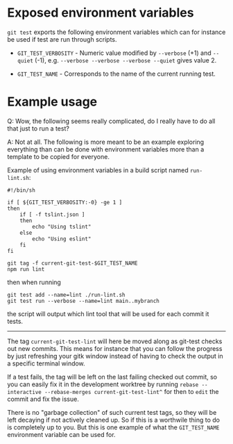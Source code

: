 # Exposed environment variables

`git test` exports the following environment variables which can for instance
be used if test are run through scripts.

* `GIT_TEST_VERBOSITY` - Numeric value modified by `--verbose` (+1) and
  `--quiet` (-1), e.g. `--verbose --verbose --verbose --quiet` gives value 2.

* `GIT_TEST_NAME` - Corresponds to the name of the current running test.

# Example usage

Q: Wow, the following seems really complicated, do I really have to do all that
just to run a test?

A: Not at all. The following is more meant to be an example exploring
everything than can be done with environment variables more than a template
to be copied for everyone.

Example of using environment variables in a build script named `run-lint.sh`:

```shell
#!/bin/sh

if [ ${GIT_TEST_VERBOSITY:-0} -ge 1 ]
then
    if [ -f tslint.json ]
    then
        echo "Using tslint"
    else
        echo "Using eslint"
    fi
fi

git tag -f current-git-test-$GIT_TEST_NAME
npm run lint
```

then when running

```shell
git test add --name=lint ./run-lint.sh
git test run --verbose --name=lint main..mybranch
```

the script will output which lint tool that will be used for each commit it
tests.

---

The tag `current-git-test-lint` will here be moved along as git-test checks out
new commits. This means for instance that you can follow the progress by just
refreshing your gitk window instead of having to check the output in a specific
terminal window.

If a test fails, the tag will be left on the last failing checked out commit,
so you can easily fix it in the development worktree by running
`rebase --interactive --rebase-merges current-git-test-lint^` for then to
`edit` the commit and fix the issue.

There is no "garbage collection" of such current test tags, so they will be
left decaying if not actively cleaned up. So if this is a worthwile thing to do
is completely up to you. But this is one example of what the `GIT_TEST_NAME`
environment variable can be used for.
